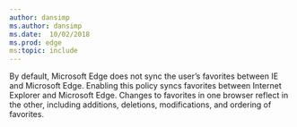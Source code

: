```yaml
---
author: dansimp
ms.author: dansimp
ms.date:  10/02/2018
ms.prod: edge
ms:topic: include
---
```


By default, Microsoft Edge does not sync the user’s favorites between IE and Microsoft Edge.  Enabling this policy syncs favorites between Internet Explorer and Microsoft Edge. Changes to favorites in one browser reflect in the other, including additions, deletions, modifications, and ordering of favorites. 

